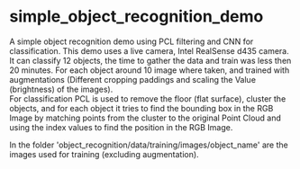 # simple_object_recognition_demo
A simple object recognition demo using PCL filtering and CNN for classification.
This demo uses a live camera, Intel RealSense d435 camera.  
It can classify 12 objects, the time to gather the data and train was less then 20 minutes. For each object around 10 image where taken, and trained with augmentations (Different cropping paddings and scaling the Value (brightness) of the images).   
For classification PCL is used to remove the floor (flat surface), cluster the objects, and for each object it tries to find the bounding box in the RGB Image by matching points from the cluster to the original Point Cloud and using the index values to find the position in the RGB Image. 
  
In the folder 'object_recognition/data/training/images/object_name' are the images used for training (excluding augmentation). 

